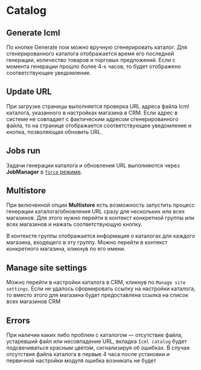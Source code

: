 # Catalog

## Generate Icml

По кнопке Generate now можно вручную сгенерировать каталог. Для сгенерированного каталога отображается время его
последней генерации, количество товаров и торговых предложений. Если с момента генерации прошло более 4-х часов, то
будет отображено соответствующее уведомление.

## Update URL

При загрузке страницы выполняется проверка URL адреса файла Icml каталога, указанного в настройках магазина в CRM. Если
адрес в системе не совпадает с фактическим адресом сгенерированного файла, то на странице отображается соответствующее
уведомление и кнопка, позволяющая обновить URL.

## Jobs run

Задачи генерации каталога и обновления URL выполняются через **JobManager**
в [`force` режиме](../2.%20Workflow/CLI%20&%20Job%20Manager/Job%20Manager.md#force-option).

## Multistore

При включенной опции **Multistore** есть возможность запустить процесс генерации каталога/обновления URL сразу для
нескольких или всех магазинов. Для этого нужно перейти в контекст конкретной группы или всех магазинов и нажать
соответствующую кнопку.

В контексте группы отображается информация о каталогах для каждого магазина, входящего в эту группу. Можно перейти в
контекст конкретного магазина, кликнув по его имени.

## Manage site settings

Можно перейти в настройки каталога в CRM, кликнув по `Manage site settings`. Если не удалось сформировать ссылку на
настройки каталога, то вместо этого для магазина будет предоставлена ссылка на список всех магазинов CRM

## Errors

При наличии каких либо проблем с каталогом — отсутствие файла, устаревший файл или несовпадение URL,
вкладка `Icml catalog` будет подсвечиваться красным цветом, сигнализируя об ошибках. В случае отсутствия файла каталога
в первые 4 часа после установки и первичной настройки модуля ошибка возникать не будет
